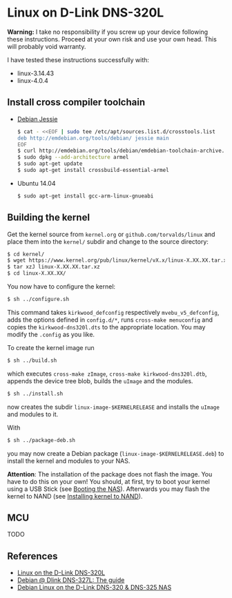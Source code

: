 # Linux on D-Link DNS-320L

**Warning:** I take no responsibility if you screw up your device following these instructions. Proceed at your own risk and use your own head. This will probably void warranty.

I have tested these instructions successfully with:
* linux-3.14.43
* linux-4.0.4

Install cross compiler toolchain
--------------------------------

* [Debian Jessie][deb-cross]
    ```bash
    $ cat - <<EOF | sudo tee /etc/apt/sources.list.d/crosstools.list 
    deb http://emdebian.org/tools/debian/ jessie main
    EOF
    $ curl http://emdebian.org/tools/debian/emdebian-toolchain-archive.key | sudo apt-key add -
    $ sudo dpkg --add-architecture armel
    $ sudo apt-get update
    $ sudo apt-get install crossbuild-essential-armel
    ```

* Ubuntu 14.04
    ```bash
    $ sudo apt-get install gcc-arm-linux-gnueabi
    ```

[deb-cross]: https://wiki.debian.org/CrossToolchains#Installation

Building the kernel
-------------------
Get the kernel source from `kernel.org` or `github.com/torvalds/linux` and place them into the `kernel/` subdir and change to the source directory:
```bash
$ cd kernel/
$ wget https://www.kernel.org/pub/linux/kernel/vX.x/linux-X.XX.XX.tar.xz
$ tar xzJ linux-X.XX.XX.tar.xz
$ cd linux-X.XX.XX/
```
You now have to configure the kernel:
```bash
$ sh ../configure.sh
```
This command takes `kirkwood_defconfig` respectively `mvebu_v5_defconfig`, adds the options defined in `config.d/*`,  runs `cross-make menuconfig` and copies the `kirkwood-dns320l.dts` to the appropriate location. You may modify the `.config` as you like.


To create the kernel image run
```bash
$ sh ../build.sh
```
which executes `cross-make zImage`, `cross-make kirkwood-dns320l.dtb`, appends the device tree blob, builds the `uImage` and the modules.


```bash
$ sh ../install.sh
```
now creates the subdir `linux-image-$KERNELRELEASE` and installs the `uImage` and modules to it.

With
```bash
$ sh ../package-deb.sh
```
you may now create a Debian package (`linux-image-$KERNELRELEASE.deb`) to install the kernel and modules to your NAS. 

**Attention**: The installation of the package does not flash the image. You have to do this on your own! You should, at first, try to boot your kernel using a USB Stick (see [Booting the NAS](http://jamie.lentin.co.uk/devices/dlink-dns325/keeping-original-firmware/#booting-the-nas)). Afterwards you may flash the kernel to NAND (see [Installing kernel to NAND](http://jamie.lentin.co.uk/devices/dlink-dns325/keeping-original-firmware/#installing-kernel-to-nand)).

MCU
------------
TODO




References
----------
* [Linux on the D-Link DNS-320L][boe]
* [Debian @ Dlink DNS-327L: The guide][nec]
* [Debian Linux on the D-Link DNS-320 & DNS-325 NAS][len]


[nec]: http://ncrmnt.org/wp/2015/02/15/debian-dlink-dns-327l-the-guide/
[boe]: http://www.aboehler.at/doku/doku.php/projects:dns320l
[len]: http://jamie.lentin.co.uk/devices/dlink-dns325/
